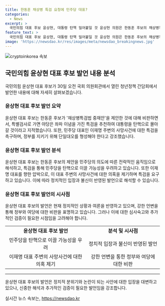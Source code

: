 ```yaml
---
title: 한동훈 채상병 특검 요청에 민주당 대표?
categories:
  - News
excerpt: >
  국민의힘 대표 후보 윤상현, 대통령 탄핵 밀어붙일 것 윤상현 의원은 한동훈 후보의 채상병특검법 제안을 비판하며, 민주당이 대통령을 탄핵으로 몰 것이라고 지적했다. 또한, 이재명 주변 사망사건을 특검해야 한다며 민주당을 압박했고, 연대론에 대해 반대 의사를 피력했다. 이에 대한 논란이 예상된다.
feature_text: >
  국민의힘 대표 후보 윤상현, 대통령 탄핵 밀어붙일 것 윤상현 의원은 한동훈 후보의 채상병특검법 제안을 비판하며, 민주당이 대통령을 탄핵으로 몰 것이라고 지적했다. 또한, 이재명 주변 사망사건을 특검해야 한다며 민주당을 압박했고, 연대론에 대해 반대 의사를 피력했다. 이에 대한 논란이 예상된다.
image: 'https://newsdao.kr/res/images/meta/newsdao_breakingnews.jpg'
---
```


<p><img src="https://newsdao.kr/res/images/meta/newsdao_breakingnews.jpg" alt="cryptoinkorea 속보" /></p>

<h2 data-ke-size="size26">국민의힘 윤상현 대표 후보 발언 내용 분석</h2>

<p data-ke-size="size16">국민의힘 윤상현 대표 후보가 30일 오전 국회 의원회관에서 열린 청년정책 간담회에서 발언한 내용에 대해 자세히 살펴보겠습니다.</p>

<h3>윤상현 대표 후보 발언 요약</h3>

<p data-ke-size="size16">윤상현 대표 후보는 한동훈 후보가 '채상병특검법 중재안'을 제안한 것에 대해 비판하면서, 특별검사로 가면 야당은 좌파 이념을 가진 특검을 추천하여 대통령을 탄핵으로 몰아갈 것이라고 지적했습니다. 또한, 민주당 대표인 이재명 주변의 사망사건에 대한 특검을 촉구하며, 정부를 지키기 위해 단일대오를 형성해야 한다고 강조했습니다.</p>

<h3>윤상현 대표 후보 발언 분석</h3>

<p data-ke-size="size16">윤상현 대표 후보는 한동훈 후보의 제안을 민주당의 의도에 따른 전략적인 움직임으로 해석하고, 특검을 통해 민주당을 탄핵으로 이끌 가능성을 우려하고 있습니다. 또한 이재명 대표를 향한 압박으로, 이 대표 주변의 사망사건에 대한 의혹을 제기하며 특검을 요구하고 있습니다. 이에 따라 정치적인 입장과 불신이 반영된 발언으로 해석할 수 있습니다.</p>

<h3>윤상현 대표 후보 발언의 시사점</h3>

<p data-ke-size="size16">윤상현 대표 후보의 발언은 현재 정치적인 상황과 여론을 반영하고 있으며, 강한 언변을 통해 정부와 여당에 대한 비판을 표명하고 있습니다. 그러나 이에 대한 심사숙고와 추가적인 검증이 필요한 시점임을 고려해야 합니다.</p>

<table>
    <tr>
        <td style="text-align: center; height: 17px;"><b>윤상현 대표 후보 발언</b></td>
        <td style="text-align: center; height: 17px;"><b>분석 및 시사점</b></td>
    </tr>
    <tr>
        <td style="text-align: center; height: 17px;">민주당을 탄핵으로 이끌 가능성을 우려</td>
        <td style="text-align: center; height: 17px;">정치적 입장과 불신이 반영된 발언</td>
    </tr>
    <tr>
        <td style="text-align: center; height: 17px;">이재명 대표 주변의 사망사건에 대한 의혹 제기</td>
        <td style="text-align: center; height: 17px;">강한 언변을 통한 정부와 여당에 대한 비판</td>
    </tr>
</table>

<hr>

<p data-ke-size="size16">윤상현 대표 후보의 발언은 정치적 분위기와 논란이 되는 사안에 대한 입장을 대변하고 있으나, 신중한 해석과 추가적인 검증이 필요한 발언임을 강조합니다.</p>
실시간 뉴스 속보는, <a href="https://newsdao.kr" rel="dofollow">https://newsdao.kr</a>


